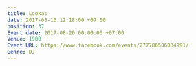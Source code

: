 ```yaml
---
title: Lookas
date: 2017-08-16 12:18:00 +07:00
position: 37
Event date: 2017-08-20 00:00:00 +07:00
Venue: 1900
Event URL: https://www.facebook.com/events/277786506034991/
Genre: DJ
---
```


